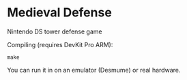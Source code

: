 # Medieval Defense
Nintendo DS tower defense game

Compiling (requires DevKit Pro ARM):
```
make
```
You can run it in on an emulator (Desmume) or real hardware.
